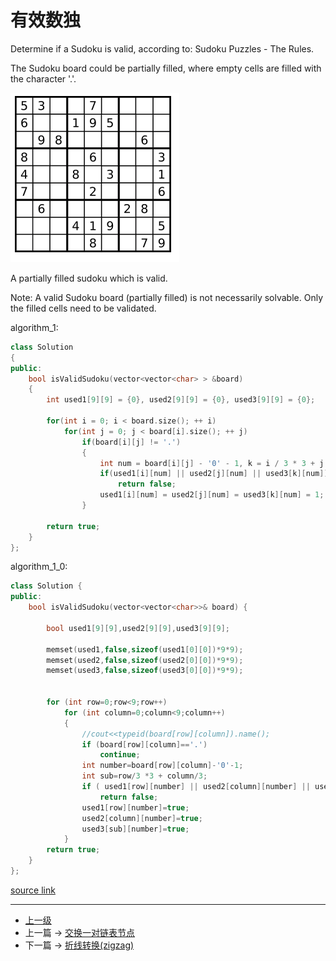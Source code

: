 # 有效数独

Determine if a Sudoku is valid, according to: Sudoku Puzzles - The Rules.

The Sudoku board could be partially filled, where empty cells are filled with the character '.'.

![](../images/Valid_Sudoku_201710012336_1.png)

A partially filled sudoku which is valid.

Note:
A valid Sudoku board (partially filled) is not necessarily solvable. Only the filled cells need to be validated.


algorithm_1:
```c++
class Solution
{
public:
    bool isValidSudoku(vector<vector<char> > &board)
    {
        int used1[9][9] = {0}, used2[9][9] = {0}, used3[9][9] = {0};

        for(int i = 0; i < board.size(); ++ i)
            for(int j = 0; j < board[i].size(); ++ j)
                if(board[i][j] != '.')
                {
                    int num = board[i][j] - '0' - 1, k = i / 3 * 3 + j / 3;
                    if(used1[i][num] || used2[j][num] || used3[k][num])
                        return false;
                    used1[i][num] = used2[j][num] = used3[k][num] = 1;
                }

        return true;
    }
};
```

algorithm_1_0:
```c++
class Solution {
public:
    bool isValidSudoku(vector<vector<char>>& board) {

        bool used1[9][9],used2[9][9],used3[9][9];

        memset(used1,false,sizeof(used1[0][0])*9*9);
        memset(used2,false,sizeof(used2[0][0])*9*9);
        memset(used3,false,sizeof(used3[0][0])*9*9);


        for (int row=0;row<9;row++)
            for (int column=0;column<9;column++)
            {
                //cout<<typeid(board[row][column]).name();
                if (board[row][column]=='.')
                    continue;
                int number=board[row][column]-'0'-1;
                int sub=row/3 *3 + column/3;
                if ( used1[row][number] || used2[column][number] || used3[sub][number] )
                    return false;
                used1[row][number]=true;
                used2[column][number]=true;
                used3[sub][number]=true;
            }
        return true;
    }
};
```

[source link](https://leetcode.com/problems/valid-sudoku/discuss/)


---
- [上一级](README.md)
- 上一篇 -> [交换一对链表节点](Swap_Nodes_in_Pairs.md)
- 下一篇 -> [折线转换(zigzag)](ZigZag_Conversion.md)
